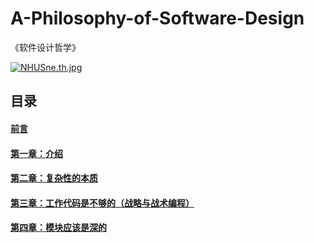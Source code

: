 # A-Philosophy-of-Software-Design
《软件设计哲学》

[![NHUSne.th.jpg](https://s1.ax1x.com/2020/07/02/NHUSne.th.jpg)](https://imgchr.com/i/NHUSne)

## 目录

#### [前言](./preface)

#### [第一章：介绍](./ch1.md)


#### [第二章：复杂性的本质](./ch2.md)

#### [第三章：工作代码是不够的（战略与战术编程）](./ch3.md)

#### [第四章：模块应该是深的](./ch3.md)